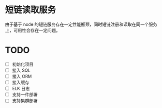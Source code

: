 # 短链读取服务
由于基于 node 的短链服务存在一定性能瓶颈，同时短链注册和读取在同一个服务上，可用性会存在一定问题。

# TODO
- [ ] 初始化项目
- [ ] 接入 SQL
- [ ] 接入 ORM
- [ ] 接入缓存
- [ ] ELK 日志
- [ ] 支持一件部署
- [ ] 支持集群部署